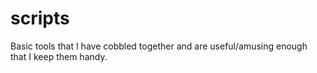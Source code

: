 # scripts
Basic tools that I have cobbled together and are useful/amusing enough that I keep them handy.
